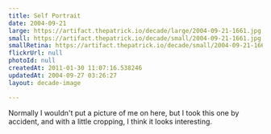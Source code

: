 ```yaml
---
title: Self Portrait
date: 2004-09-21
large: https://artifact.thepatrick.io/decade/large/2004-09-21-1661.jpg
small: https://artifact.thepatrick.io/decade/small/2004-09-21-1661.jpg
smallRetina: https://artifact.thepatrick.io/decade/small/2004-09-21-1661@2x.jpg
flickrUrl: null
photoId: null
createdAt: 2011-01-30 11:07:16.538246
updatedAt: 2004-09-27 03:26:27
layout: decade-image

---
```

Normally I wouldn't put a picture of me on here, but I took this one by accident, and with a little cropping, I think it looks interesting.
